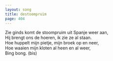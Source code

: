 ```yaml
---
layout: song
title: destoompruim
page: 404
---
```


Zie ginds komt de stoompruim uit Spanje weer aan,  
Hij brengt ons de hoeren, ik zie ze al staan.  
Hoe huppelt mijn pietje, mijn broek op en neer,  
Hoe waaien mijn kloten al heen en al weer,  
Bing bong. (bis)  
